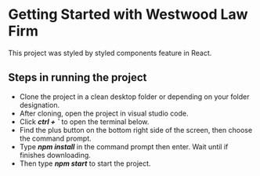 # Getting Started with Westwood Law Firm

This project was styled by styled components feature in React.

## Steps in running the project

* Clone the project in a clean desktop folder or depending on your folder designation.
* After cloning, open the project in visual studio code.
* Click ***ctrl + `***  to open the terminal below.
* Find the plus button on the bottom right side of the screen, then choose the command prompt.
* Type ***npm install*** in the command prompt then enter. Wait until if finishes downloading.
* Then type ***npm start*** to start the project.
